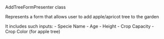 AddTreeFormPresenter class

Represents a form that allows user to add apple/apricot tree to the garden

It includes such inputs:
	- Specie Name
	- Age
	- Height
	- Crop Capacity
	- Crop Color (for apple tree)